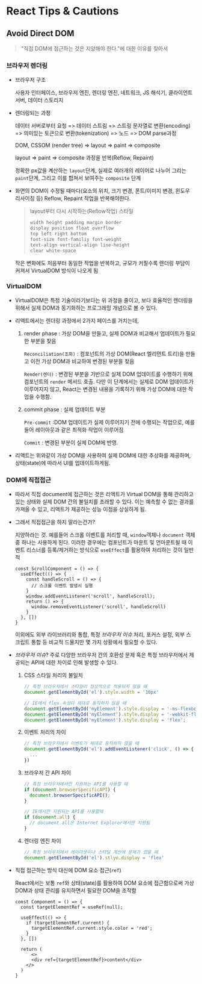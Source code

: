 # React Tips & Cautions

## Avoid Direct DOM

>  "직접 DOM에 접근하는 것은 지양해야 한다."에 대한 이유를 찾아서

### 브라우저 렌더링

- 브라우저 구조

  사용자 인터페이스, 브라우저 엔진, 렌더링 엔진, 네트워크, JS 해석기, 클라이언트 서버, 데이터 스토리지

- 렌더링되는 과정

  데이터 서버로부터 요청 => 데이터 스트림 => 스트링 문자열로 변환(encoding) => 의미있는 토큰으로 변환(tokenization) => 노드 => DOM parse과정

  DOM, CSSOM (render tree) => layout => paint => composite

  layout => paint => composite 과정을 반복(Reflow, Repaint)

  정확한 px값을 계산하는 `layout`단계, 실제로 여러개의 레이어로 나누어 그리는 `paint`단계, 그리고 이를 합쳐서 보여주는 `composite` 단계

- 화면의 DOM이 수정될 때마다(요소의 위치, 크기 변경, 폰트/이미지 변경, 윈도우 리사이징 등) Reflow, Repaint 작업을 반복해야한다.

  > layout부터 다시 시작하는(Reflow작업) 스타일
  >
  > ```css
  > width height padding margin border
  > display position float overflow
  > top left right bottom
  > font-size font-familiy font-weight
  > text-align vertical-align line-height
  > clear white-space
  > ```

  작은 변화에도 처음부터 동일한 작업을 반복하고, 규모가 커질수록 렌더링 부담이 커져서 VirtualDOM 방식이 나오게 됨

### VirtualDOM

- VirtualDOM은 특정 기술이라기보다는 위 과정을 줄이고, 보다 효율적인 렌더링을 위해서 실제 DOM과 동기화하는 프로그래밍 개념으로 볼 수 있다.

- 리액트에서는 렌더링 과정에서 2가지 페이스를 거치는데,

  1. render phase : 가상 DOM을 만들고, 실제 DOM과 비교해서 업데이트가 필요한 부분을 찾음

     `Reconciliation(조화)` : 컴포넌트의 가상 DOM(React 엘리먼트 트리)을 만들고 이전 가상 DOM과 비교하여 변경된 부분을 찾음

     `Render(렌더)` : 변경된 부분을 기반으로 실제 DOM 업데이트를 수행하기 위해 컴포넌트의 `render` 메서드 호출. 다만 이 단계에서는 실제로 DOM 업데이트가 이루어지지 않고, React는 변경된 내용을 기록하기 위해 가상 DOM에 대한 작업을 수행함.

  2. commit phase : 실제 업데이트 부분

     `Pre-commit` :DOM 업데이트가 실제 이루어지기 전에 수행되는 작업으로, 예를들어 레이아웃과 같은 최적화 작업이 이루어짐

     `Commit` : 변경된 부분이 실제 DOM에 반영.

- 리액트는 위와같이 가상 DOM을 사용하여 실제 DOM에 대한 추상화를 제공하며, 상태(state)에 따라서 UI를 업데이트하게됨.

### DOM에 직접접근

- 따라서 직접 document에 접근하는 것은 리액트가 Virtual DOM을 통해 관리하고 있는 상태와 실제 DOM 간의 불일치를 초래할 수 있다. 이는 예측할 수 없는 결과를 가져올 수 있고, 리액트가 제공하는 성능 이점을 상실하게 됨.

- 그래서 직접접근을 하지 말라는건가?

  지양하라는 것. 예를들어 스크롤 이벤트를 처리할 때, `window`객체나 `document` 객체 중 하나는 사용하게 된다. 이러한 경우에는 컴포넌트가 마운트 및 언마운트될 때 이벤트 리스너를 등록/제거하는 방식으로 `useEffect`를 활용하여 처리하는 것이 일반적

  ```react
  const ScrollComponent = () => {
    useEffect(() => {
      const handleScroll = () => {
        // 스크롤 이벤트 발생시 실행
      }
      window.addEventListener('scroll', handleScroll);
      return () => {
        window.removeEventListener('scroll', handleScroll)
      }
    }, [])
  }
  ```

  이외에도 외부 라이브러리와 통합, 특정 *브라우저 이슈* 처리, 포커스 설정, 외부 스크립트 통합 등 비교적 드물지만 몇 가지 상황에서 필요할 수 있다.

- *브라우저 이슈*? 주로 다양한 브라우저 간의 호환성 문제 혹은 특정 브라우저에서 제공되는 API에 대한 차이로 인해 발생할 수 있다.

  1. CSS 스타일 처리의 불일치

     ```javascript
     // 특정 브라우저에서 스타일이 정상적으로 적용되지 않을 때
     document.getElementById('el').style.width = '10px'
     
     // IE에서 flex 속성이 제대로 동작하지 않을 때
     document.getElementById('myElement').style.display = '-ms-flexbox';
     document.getElementById('myElement').style.display = '-webkit-flex';
     document.getElementById('myElement').style.display = 'flex';
     ```

  2. 이벤트 처리의 차이

     ```javascript
     // 특정 브라우저에서 이벤트가 제대로 동작하지 않을 때
     document.getElementById('el').addEventListener('click', () => {
       ...
     })
     ```

  3. 브라우저 간 API 차이

     ```javascript
     // 특정 브라우저에서만 지원하는 API를 사용할 때
     if (document.browserSpecificAPI) {
       document.browserSpecificAPI();
     }
     
     // IE에서만 지원되는 API를 사용할때
     if (document.all) {
       // document.all은 Internet Explorer에서만 지원됨
     }
     ```

  4. 렌더링 엔진 차이
     ```javascript
     // 특정 브라우저에서 레이아웃이나 스타일 계산에 문제가 있을 때
     document.getElementById('el').stlye.display = 'flex'
     ```

- 직접 접근하는 방식 대신에 DOM 요소 접근(`ref`)

  React에서는 보통 `ref`와 상태(state)를 활용하여 DOM 요소에 접근함으로써 가상 DOM과 상태 관리를 유지하면서 필요한 DOM을 조작함

  ```react
  const Component = () => {
    const targetElementRef = useRef(null);
    
    useEffect(() => {
      if (targetElementRef.current) {
        targetElementRef.current.style.color = 'red';
      }
    }, [])
    
    return (
    	<>
      	<div ref={targetElementRef}>content</div>
      </>
    )
  }
  ```

  

  


